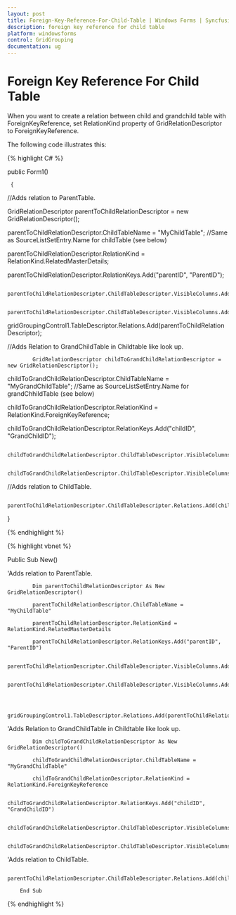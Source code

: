 ```yaml
---
layout: post
title: Foreign-Key-Reference-For-Child-Table | Windows Forms | Syncfusion
description: foreign key reference for child table
platform: windowsforms
control: GridGrouping
documentation: ug
---
```


# Foreign Key Reference For Child Table

When you want to create a relation between child and grandchild table with ForeignKeyReference, set RelationKind property of GridRelationDescriptor to ForeignKeyReference.

The following code illustrates this: 

{% highlight C# %}


public Form1()

     {

//Adds relation to ParentTable.

GridRelationDescriptor parentToChildRelationDescriptor = new GridRelationDescriptor();

parentToChildRelationDescriptor.ChildTableName = "MyChildTable";    //Same as SourceListSetEntry.Name for childTable (see below)

parentToChildRelationDescriptor.RelationKind = RelationKind.RelatedMasterDetails;

parentToChildRelationDescriptor.RelationKeys.Add("parentID", "ParentID");

            parentToChildRelationDescriptor.ChildTableDescriptor.VisibleColumns.Add("Name");

            parentToChildRelationDescriptor.ChildTableDescriptor.VisibleColumns.Add("MyGrandChildTable_Name");



gridGroupingControl1.TableDescriptor.Relations.Add(parentToChildRelationDescriptor);





//Adds Relation to GrandChildTable in Childtable like look up.

            GridRelationDescriptor childToGrandChildRelationDescriptor = new GridRelationDescriptor();

childToGrandChildRelationDescriptor.ChildTableName = "MyGrandChildTable";  //Same as SourceListSetEntry.Name for grandChhildTable (see below)

childToGrandChildRelationDescriptor.RelationKind = RelationKind.ForeignKeyReference;

childToGrandChildRelationDescriptor.RelationKeys.Add("childID", "GrandChildID");

            childToGrandChildRelationDescriptor.ChildTableDescriptor.VisibleColumns.Add("GrandChildID");

            childToGrandChildRelationDescriptor.ChildTableDescriptor.VisibleColumns.Add("Name");



//Adds relation to ChildTable.

            parentToChildRelationDescriptor.ChildTableDescriptor.Relations.Add(childToGrandChildRelationDescriptor);



}

{% endhighlight %}



{% highlight vbnet %}


Public Sub New()

'Adds relation to ParentTable.

            Dim parentToChildRelationDescriptor As New GridRelationDescriptor()

            parentToChildRelationDescriptor.ChildTableName = "MyChildTable"

            parentToChildRelationDescriptor.RelationKind = RelationKind.RelatedMasterDetails

            parentToChildRelationDescriptor.RelationKeys.Add("parentID", "ParentID")

            parentToChildRelationDescriptor.ChildTableDescriptor.VisibleColumns.Add("Name")

            parentToChildRelationDescriptor.ChildTableDescriptor.VisibleColumns.Add("MyGrandChildTable_Name")



            gridGroupingControl1.TableDescriptor.Relations.Add(parentToChildRelationDescriptor)



'Adds Relation to GrandChildTable in Childtable like look up.

            Dim childToGrandChildRelationDescriptor As New GridRelationDescriptor()

            childToGrandChildRelationDescriptor.ChildTableName = "MyGrandChildTable"

            childToGrandChildRelationDescriptor.RelationKind = RelationKind.ForeignKeyReference

            childToGrandChildRelationDescriptor.RelationKeys.Add("childID", "GrandChildID")

            childToGrandChildRelationDescriptor.ChildTableDescriptor.VisibleColumns.Add("GrandChildID")

            childToGrandChildRelationDescriptor.ChildTableDescriptor.VisibleColumns.Add("Name")



'Adds relation to ChildTable.

            parentToChildRelationDescriptor.ChildTableDescriptor.Relations.Add(childToGrandChildRelationDescriptor)

        End Sub

{% endhighlight %}

